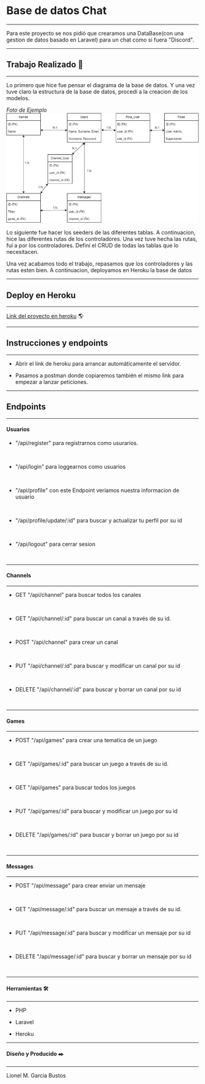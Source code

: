 # Base de datos Chat 
---
Para este proyecto se nos pidió que crearamos una DataBase(con una gestion de datos basado en Laravel) para un chat como si fuera "Discord".

---
## Trabajo Realizado 🔧
---

Lo primero que hice fue pensar el diagrama de la base de datos. Y una vez tuve claro la estructura de la base de datos, procedí a la creacion de los modelos.

_Foto de Ejemplo_
<img class="foto" src="./img/Chat DDBB.jpg" alt="diagrama">

Lo siguiente fue hacer los seeders de las diferentes tablas. A continuacion, hice las diferentes rutas de los controladores. Una vez tuve hecha las rutas, fui a por los controladores. Definí el CRUD de todas las tablas que lo necesitacen.

Una vez acabamos todo el trabajo, repasamos que los controladores y las rutas esten bien. A continuacion, deployamos en Heroku la base de datos


---

## Deploy en Heroku 
---

[Link del proyecto en heroku](https://sylverwing-chat-app.herokuapp.com/api) 🌎


---

## Instrucciones y endpoints

---

- Abrir el link de heroku para arrancar automáticamente el servidor. 

- Pasamos a postman donde copiaremos también el mismo link para empezar a lanzar peticiones.

---

## Endpoints

---

<h4>Usuarios</h4>

* "/api/register" para registrarnos como usurarios.

<br>

* "/api/login" para loggearnos como usuarios

<br>

* "/api/profile" con este Endpoint veríamos nuestra informacion de usuario

<br>

* "/api/profile/update/:id" para buscar y actualizar tu perfil por su id

<br>

* "/api/logout" para cerrar sesion

<br>

---

<h4>Channels</h4>

---


* GET "/api/channel" para buscar todos los canales

<br>

* GET "/api/channel/:id" para buscar un canal a través de su id.

<br>

* POST "/api/channel" para crear un canal

<br>

* PUT "/api/channel/:id" para buscar y modificar un canal por su id

<br>

* DELETE "/api/channel/:id" para buscar y borrar un canal por su id

<br>

---

<h4>Games</h4>

---


* POST "/api/games" para crear una tematica de un juego

<br>

* GET "/api/games/:id" para buscar un juego a través de su id.

<br>

* GET "/api/games" para buscar todos los juegos

<br>

* PUT "/api/games/:id" para buscar y modificar un juego por su id

<br>

* DELETE "/api/games/:id" para buscar y borrar un juego por su id

<br>

---

<h4>Messages</h4>

---

* POST "/api/message" para crear enviar un mensaje

<br>

* GET "/api/message/:id" para buscar un mensaje a través de su id.

<br>

* PUT "/api/message/:id" para buscar y modificar un mensaje por su id

<br>

* DELETE "/api/message/:id" para buscar y borrar un mensaje por su id

<br>


---

<h4>Herramientas 🛠️</h4>

---

- PHP

- Laravel

- Heroku

---

<h4>Diseño y Producido ✒️</h4>

---

Lionel M. Garcia Bustos
